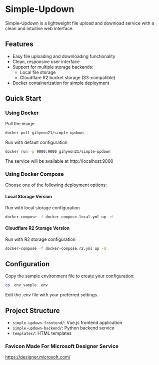 # Simple-Updown

Simple-Updown is a lightweight file upload and download service with a clean and intuitive web interface.

## Features

- Easy file uploading and downloading functionality
- Clean, responsive user interface
- Support for multiple storage backends:
  - Local file storage
  - Cloudflare R2 bucket storage (S3-compatible)
- Docker containerization for simple deployment

## Quick Start

### Using Docker
Pull the image
``` bash
docker pull gihyeon21/simple-updown
```
Run with default configuration
``` bash
docker run -p 9000:9000 gihyeon21/simple-updown
```

The service will be available at http://localhost:9000

### Using Docker Compose

Choose one of the following deployment options:

#### Local Storage Version
Run with local storage configuration
``` bash
docker-compose -f docker-compose.local.yml up -d
```
#### Cloudflare R2 Storage Version
Run with R2 storage configuration
``` bash
docker-compose -f docker-compose.r2.yml up -d
```
## Configuration

Copy the sample environment file to create your configuration:
``` bash
cp .env_sample .env
```
Edit the .env file with your preferred settings.

## Project Structure

- `simple-updown-frontend/`: Vue.js frontend application
- `simple-updown-backend/`: Python backend service
- `templates/`: HTML templates


### Favicon Made For Microsoft Designer Service
https://designer.microsoft.com/
